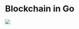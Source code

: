 # Blockchain in Go
![](https://external-content.duckduckgo.com/iu/?u=https%3A%2F%2Fmiro.medium.com%2Fmax%2F1200%2F1*rVSxekKYPtyYtx5A9luNBw.png&f=1&nofb=1)